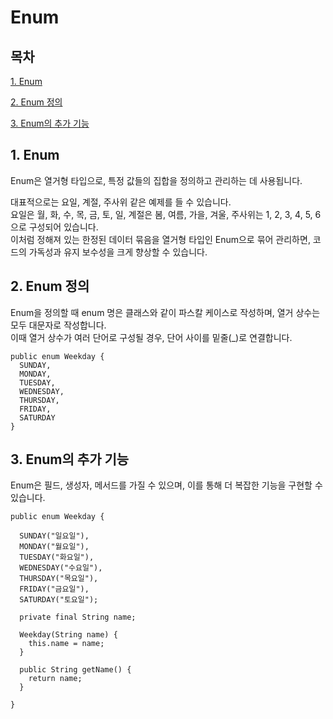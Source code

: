 # Enum

## 목차

[1. Enum](#1-enum)

[2. Enum 정의](#2-enum-정의)

[3. Enum의 추가 기능](#3-enum의-추가-기능)

## 1. Enum

Enum은 열거형 타입으로, 특정 값들의 집합을 정의하고 관리하는 데 사용됩니다.

대표적으로는 요일, 계절, 주사위 같은 예제를 들 수 있습니다.<br>
요일은 월, 화, 수, 목, 금, 토, 일, 계절은 봄, 여름, 가을, 겨울, 주사위는 1, 2, 3, 4, 5, 6으로 구성되어 있습니다.<br>
이처럼 정해져 있는 한정된 데이터 묶음을 열거형 타입인 Enum으로 묶어 관리하면, 코드의 가독성과 유지 보수성을 크게 향상할 수 있습니다.

## 2. Enum 정의

Enum을 정의할 때 enum 명은 클래스와 같이 파스칼 케이스로 작성하며, 열거 상수는 모두 대문자로 작성합니다.<br>
이때 열거 상수가 여러 단어로 구성될 경우, 단어 사이를 밑줄(_)로 연결합니다.

```
public enum Weekday {
  SUNDAY,
  MONDAY,
  TUESDAY,
  WEDNESDAY,
  THURSDAY,
  FRIDAY,
  SATURDAY
}
```

## 3. Enum의 추가 기능

Enum은 필드, 생성자, 메서드를 가질 수 있으며, 이를 통해 더 복잡한 기능을 구현할 수 있습니다.

```
public enum Weekday {

  SUNDAY("일요일"),
  MONDAY("월요일"),
  TUESDAY("화요일"),
  WEDNESDAY("수요일"),
  THURSDAY("목요일"),
  FRIDAY("금요일"),
  SATURDAY("토요일");

  private final String name;

  Weekday(String name) {
    this.name = name;
  }

  public String getName() {
    return name;
  }

}
```